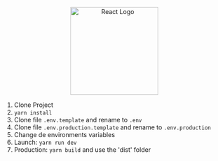 <p align="center">
  <a href="https://es.reactjs.org/" target="blank"><img src="https://www.vectorlogo.zone/logos/reactjs/reactjs-ar21.svg" width="200" alt="React Logo" /></a>
</p>


1. Clone Project
2. `yarn install`
3. Clone file `.env.template` and rename to `.env`
4. Clone file `.env.production.template` and rename to `.env.production`
5. Change de environments variables
6. Launch: `yarn run dev`
7. Production: `yarn build` and use the 'dist' folder
